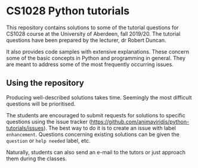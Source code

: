 # CS1028 Python tutorials
This repository contains solutions to some of the tutorial questions
for CS1028 course at the University of Aberdeen, fall 2019/20.
The tutorial questions have been prepared by the lecturer, dr Robert Duncan.

It also provides code samples with extensive explanations.
These concern some of the basic concepts in Python and programming in general.
They are meant to address some of the most frequently occurring issues.

## Using the repository
Producing well-described solutions takes time.
Seemingly the most difficult questions will be prioritised.

The students are encouraged to submit requests for solutions to specific questions
using the issue tracker (https://github.com/animaviridis/python-tutorials/issues).
The best way to do it is to create an issue with label `enhancement`.
Questions concerning existing solutions can be given the `question` or `help needed` label, etc.

Naturally, students can also send an e-mail to the tutors or just approach them during the classes.
 